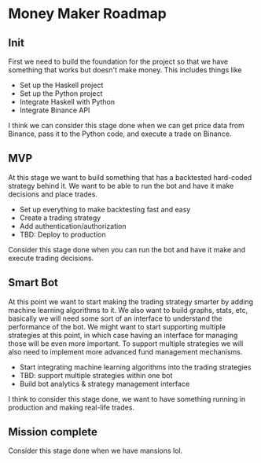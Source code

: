 # Money Maker Roadmap

## Init

First we need to build the foundation for the project so that we have something that works but doesn't make money. This includes things like
- Set up the Haskell project
- Set up the Python project
- Integrate Haskell with Python
- Integrate Binance API

I think we can consider this stage done when we can get price data from Binance, pass it to the Python code, and execute a trade on Binance.

## MVP

At this stage we want to build something that has a backtested hard-coded strategy behind it. We want to be able to run the bot and have it make decisions and place trades.
- Set up everything to make backtesting fast and easy
- Create a trading strategy
- Add authentication/authorization
- TBD: Deploy to production

Consider this stage done when you can run the bot and have it make and execute trading decisions.

## Smart Bot

At this point we want to start making the trading strategy smarter by adding machine learning algorithms to it. We also want to build graphs, stats, etc, basically we will need some sort of an interface to understand the performance of the bot. We might want to start supporting multiple strategies at this point, in which case having an interface for managing those will be even more important. To support multiple strategies we will also need to implement more advanced fund management mechanisms.
- Start integrating machine learning algorithms into the trading strategies
- TBD: support multiple strategies within one bot
- Build bot analytics & strategy management interface

I think to consider this stage done, we want to have something running in production and making real-life trades.

## Mission complete

Consider this stage done when we have mansions lol.
